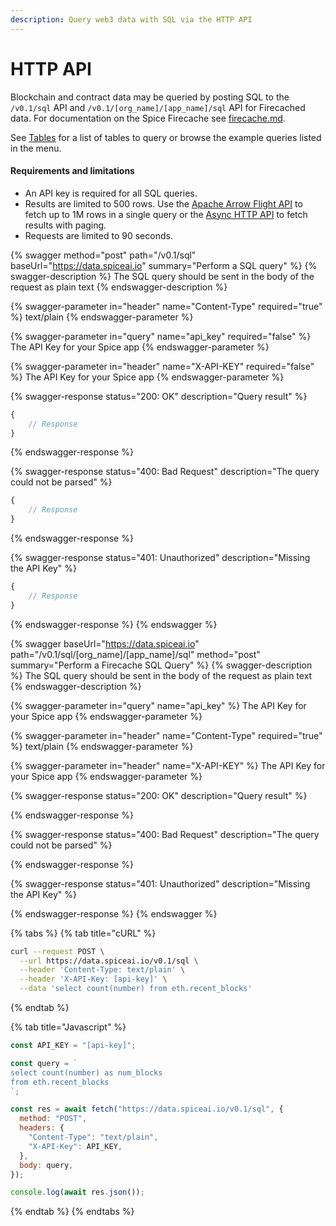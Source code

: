 ```yaml
---
description: Query web3 data with SQL via the HTTP API
---
```


# HTTP API

Blockchain and contract data may be queried by posting SQL to the `/v0.1/sql` API and `/v0.1/[org_name]/[app_name]/sql` API for Firecached data. For documentation on the Spice Firecache see [firecache.md](../../reference/specifications/dataset-and-view-yaml-specification/firecache.md "mention").

See [Tables](https://github.com/spicehq/cloud-docs/blob/trunk/api/sql-query-api/broken-reference/README.md) for a list of tables to query or browse the example queries listed in the menu.

#### Requirements and limitations

* An API key is required for all SQL queries.
* Results are limited to 500 rows. Use the [Apache Arrow Flight API](https://github.com/spicehq/cloud-docs/blob/trunk/api/sql-query-api/broken-reference/README.md) to fetch up to 1M rows in a single query or the [Async HTTP API](http-api-1.md) to fetch results with paging.
* Requests are limited to 90 seconds.

{% swagger method="post" path="/v0.1/sql" baseUrl="https://data.spiceai.io" summary="Perform a SQL query" %}
{% swagger-description %}
The SQL query should be sent in the body of the request as plain text
{% endswagger-description %}

{% swagger-parameter in="header" name="Content-Type" required="true" %}
text/plain
{% endswagger-parameter %}

{% swagger-parameter in="query" name="api_key" required="false" %}
The API Key for your Spice app
{% endswagger-parameter %}

{% swagger-parameter in="header" name="X-API-KEY" required="false" %}
The API Key for your Spice app
{% endswagger-parameter %}

{% swagger-response status="200: OK" description="Query result" %}
```javascript
{
    // Response
}
```
{% endswagger-response %}

{% swagger-response status="400: Bad Request" description="The query could not be parsed" %}
```javascript
{
    // Response
}
```
{% endswagger-response %}

{% swagger-response status="401: Unauthorized" description="Missing the API Key" %}
```javascript
{
    // Response
}
```
{% endswagger-response %}
{% endswagger %}

{% swagger baseUrl="https://data.spiceai.io" path="/v0.1/sql/[org_name]/[app_name]/sql" method="post" summary="Perform a Firecache SQL Query" %}
{% swagger-description %}
The SQL query should be sent in the body of the request as plain text
{% endswagger-description %}

{% swagger-parameter in="query" name="api_key" %}
The API Key for your Spice app
{% endswagger-parameter %}

{% swagger-parameter in="header" name="Content-Type" required="true" %}
text/plain
{% endswagger-parameter %}

{% swagger-parameter in="header" name="X-API-KEY" %}
The API Key for your Spice app
{% endswagger-parameter %}

{% swagger-response status="200: OK" description="Query result" %}

{% endswagger-response %}

{% swagger-response status="400: Bad Request" description="The query could not be parsed" %}

{% endswagger-response %}

{% swagger-response status="401: Unauthorized" description="Missing the API Key" %}

{% endswagger-response %}
{% endswagger %}

{% tabs %}
{% tab title="cURL" %}
```bash
curl --request POST \
  --url https://data.spiceai.io/v0.1/sql \
  --header 'Content-Type: text/plain' \
  --header 'X-API-Key: [api-key]' \
  --data 'select count(number) from eth.recent_blocks'
```
{% endtab %}

{% tab title="Javascript" %}
```javascript
const API_KEY = "[api-key]";

const query = `
select count(number) as num_blocks
from eth.recent_blocks
`;

const res = await fetch("https://data.spiceai.io/v0.1/sql", {
  method: "POST",
  headers: {
    "Content-Type": "text/plain",
    "X-API-Key": API_KEY,
  },
  body: query,
});

console.log(await res.json());
```
{% endtab %}
{% endtabs %}

